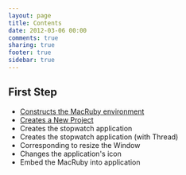 ```yaml
---
layout: page
title: Contents
date: 2012-03-06 00:00
comments: true
sharing: true
footer: true
sidebar: true
---
```


## First Step
- [Constructs the MacRuby environment](/blog/2012/03/09/intro-install/)
- [Creates a New Project](/blog/2012/03/12/intro-new-project/)
- Creates the stopwatch application
- Creates the stopwatch application (with Thread)
- Corresponding to resize the Window
- Changes the application's icon
- Embed the MacRuby into application
